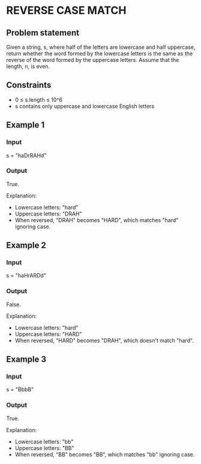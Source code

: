 # REVERSE CASE MATCH

## Problem statement

Given a string, s, where half of the letters are lowercase and half uppercase, return whether the word formed by the
lowercase letters is the same as the reverse of the word formed by the uppercase letters. Assume that the length, n, is
even.

## Constraints

- 0 ≤ s.length ≤ 10^6
- s contains only uppercase and lowercase English letters

## Example 1

### Input

s = "haDrRAHd"

### Output

True.

Explanation:

- Lowercase letters: "hard"
- Uppercase letters: "DRAH"
- When reversed, "DRAH" becomes "HARD", which matches "hard" ignoring case.

## Example 2

### Input

s = "haHrARDd"

### Output

False.

Explanation:

- Lowercase letters: "hard"
- Uppercase letters: "HARD"
- When reversed, "HARD" becomes "DRAH", which doesn't match "hard".

## Example 3

### Input

s = "BbbB"

### Output

True.

Explanation:

- Lowercase letters: "bb"
- Uppercase letters: "BB"
- When reversed, "BB" becomes "BB", which matches "bb" ignoring case.